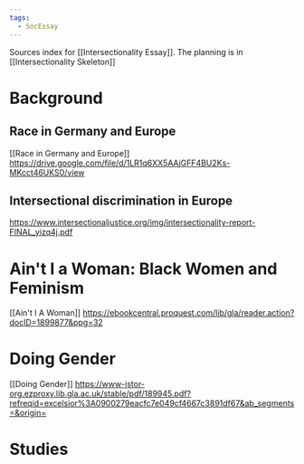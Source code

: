 ```yaml
---
tags:
  - SocEssay
---
```


Sources index for [[Intersectionality Essay]]. The planning is in [[Intersectionality Skeleton]]
# Background
## Race in Germany and Europe
[[Race in Germany and Europe]]
https://drive.google.com/file/d/1LR1q6XX5AAjGFF4BU2Ks-MKcct46UKS0/view

## Intersectional discrimination in Europe
https://www.intersectionaljustice.org/img/intersectionality-report-FINAL_yizq4j.pdf

# Ain't I a Woman: Black Women and Feminism
[[Ain't I A Woman]]
https://ebookcentral.proquest.com/lib/gla/reader.action?docID=1899877&ppg=32

# Doing Gender
[[Doing Gender]]
https://www-jstor-org.ezproxy.lib.gla.ac.uk/stable/pdf/189945.pdf?refreqid=excelsior%3A0900279eacfc7e049cf4667c3891df67&ab_segments=&origin=

# Studies

